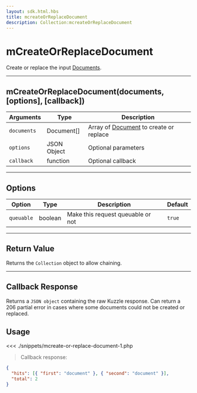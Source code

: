 ```yaml
---
layout: sdk.html.hbs
title: mcreateOrReplaceDocument
description: Collection:mcreateOrReplaceDocument
---
```


# mCreateOrReplaceDocument

Create or replace the input [Documents](/sdk-reference/php/3/document/).

---

## mCreateOrReplaceDocument(documents, [options], [callback])

| Arguments   | Type        | Description                                                              |
| ----------- | ----------- | ------------------------------------------------------------------------ |
| `documents` | Document[]  | Array of [Document](/sdk-reference/php/3/document/) to create or replace |
| `options`   | JSON Object | Optional parameters                                                      |
| `callback`  | function    | Optional callback                                                        |

---

## Options

| Option     | Type    | Description                       | Default |
| ---------- | ------- | --------------------------------- | ------- |
| `queuable` | boolean | Make this request queuable or not | `true`  |

---

## Return Value

Returns the `Collection` object to allow chaining.

---

## Callback Response

Returns a `JSON object` containing the raw Kuzzle response.
Can return a 206 partial error in cases where some documents could not be created or replaced.

## Usage

<<< ./snippets/mcreate-or-replace-document-1.php

> Callback response:

```json
{
  "hits": [{ "first": "document" }, { "second": "document" }],
  "total": 2
}
```
